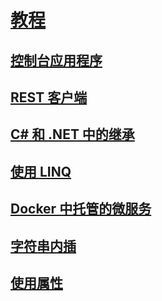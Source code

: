 # [教程](index.md)
## [控制台应用程序](console-teleprompter.md)
## [REST 客户端](console-webapiclient.md)
## [C# 和 .NET 中的继承](inheritance.md)
## [使用 LINQ](working-with-linq.md)
## [Docker 中托管的微服务](microservices.md)
## [字符串内插](string-interpolation.md)
## [使用属性](attributes.md)

